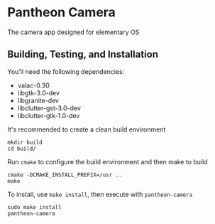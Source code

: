 # Pantheon Camera

The camera app designed for elementary OS

## Building, Testing, and Installation

You'll need the following dependencies:

 - valac-0.30
 - libgtk-3.0-dev
 - libgranite-dev
 - libclutter-gst-3.0-dev
 - libclutter-gtk-1.0-dev

It's recommended to create a clean build environment

    mkdir build
    cd build/
    
Run `cmake` to configure the build environment and then make to build

    cmake -DCMAKE_INSTALL_PREFIX=/usr ..
    make
    
To install, use `make install`, then execute with `pantheon-camera`

    sudo make install
    pantheon-camera
